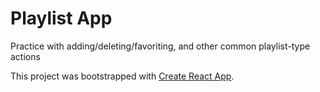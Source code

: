 # Playlist App
Practice with adding/deleting/favoriting, and other common playlist-type actions

This project was bootstrapped with [Create React App](https://github.com/facebook/create-react-app).


